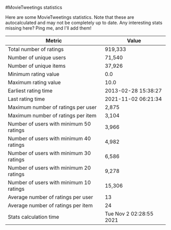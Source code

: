 #MovieTweetings statistics

Here are some MovieTweetings statistics. Note that these are autocalculated and may not be completely up to date. Any interesting stats missing here? Ping me, and I'll add them!

Metric | Value
--- | ---
Total number of ratings                 | 919,333
Number of unique users                  | 71,540
Number of unique items                  | 37,926
Minimum rating value                    | 0.0
Maximum rating value                    | 10.0
Earliest rating time                    | 2013-02-28 15:38:27
Last rating time                        | 2021-11-02 06:21:34
Maximum number of ratings per user      | 2,875
Maximum number of ratings per item      | 3,104
Number of users with minimum 50 ratings | 3,966
Number of users with minimum 40 ratings | 4,982
Number of users with minimum 30 ratings | 6,586
Number of users with minimum 20 ratings | 9,278
Number of users with minimum 10 ratings | 15,306
Average number of ratings per user      | 13
Average number of ratings per item      | 24
Stats calculation time                  | Tue Nov  2 02:28:55 2021

